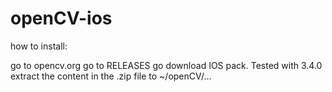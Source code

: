# openCV-ios

how to install:

go to opencv.org
go to RELEASES
go download IOS pack. Tested with 3.4.0
extract the content in the .zip file to ~/openCV/...
